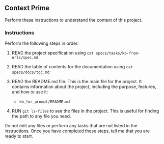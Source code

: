 ## Context Prime

Perform these instructions to understand the context of this project.

### Instructions

Perform the following steps in order:

1. READ the project specification using `cat specs/tasks/kb-from-urls/spec.md`

2. READ the table of contents for the documentation using `cat specs/docs/toc.md`:

3. READ the README.md file. This is the main file for the project. It contains information about the project, including the purpose, features, and how to use it:
   - `kb_for_prompt/README.md`

4. RUN `git ls-files` to see the files in the project. This is useful for finding the path to any file you need.

Do not edit any files or perform any tasks that are not listed in the instructions. Once you have completed these steps, tell me that you are ready to start.
